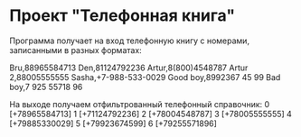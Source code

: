 # Проект "Телефонная книга"
Программа получает на вход телефонную книгу с номерами, записанными в разных форматах:

Bru,88965584713
Den,81124792236
Artur,8(800)4548787
Artur 2,88005555555
Sasha,+7-988-533-0029
Good boy,8992367 45 99
Bad boy,7 925 55718 96

На выходе получаем отфильтрованный телефонный справочник:
0    [+78965584713]
1    [+71124792236]
2    [+78004548787]
3    [+78005555555]
4    [+79885330029]
5    [+79923674599]
6    [+79255571896]
